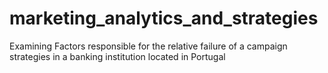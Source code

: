 # marketing_analytics_and_strategies
Examining Factors responsible for the relative failure of a campaign strategies in a banking institution located in Portugal
